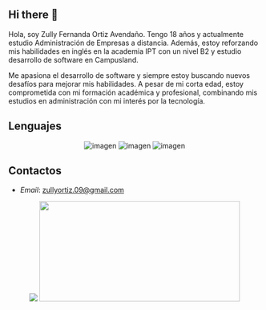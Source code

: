 ## Hi there 👋

Hola, soy Zully Fernanda Ortiz Avendaño. Tengo 18 años y actualmente estudio Administración de Empresas a distancia. Además, estoy reforzando mis habilidades en inglés en la academia IPT con un nivel B2 y estudio desarrollo de software en Campusland.

Me apasiona el desarrollo de software y siempre estoy buscando nuevos desafíos para mejorar mis habilidades. A pesar de mi corta edad, estoy comprometida con mi formación académica y profesional, combinando mis estudios en administración con mi interés por la tecnología.

## Lenguajes 
<div align=center > 
  
![imagen](https://img.shields.io/badge/Python-FFD43B?style=for-the-badge&logo=python&logoColor=blue)
![imagen](https://img.shields.io/badge/HTML5-E34F26?style=for-the-badge&logo=html5&logoColor=white)
![imagen](https://img.shields.io/badge/CSS3-1572B6?style=for-the-badge&logo=css3&logoColor=white)
</div>





## Contactos

* *Email*: zullyortiz.09@gmail.com

<div align="center" >
<picture>
  <source
    srcset="https://github-readme-stats.vercel.app/api?username=zu0910&show_icons=true&theme=radical"
    media="(prefers-color-scheme: dark)"
  />
  <source
    srcset="https://github-readme-stats.vercel.app/api?username=zu0910&show_icons=true"
    media="(prefers-color-dark: ), (prefers-color-scheme: no-preference)"
  />
  <img   src="https://github-readme-stats.vercel.app/api?username=zu0910&show_icons=true" />
</picture>
   <img width="400" height="200" src="https://github-readme-stats.vercel.app/api/top-langs/?username=zu0910&size_weight=0.0005&count_weight=0.3&layout=compact&theme=radical">
   <br>
   <img src="https://komarev.com/ghpvc/?username=zu0910&style=for-the-badge&color=blueviolet" alt=""/>
</div>

